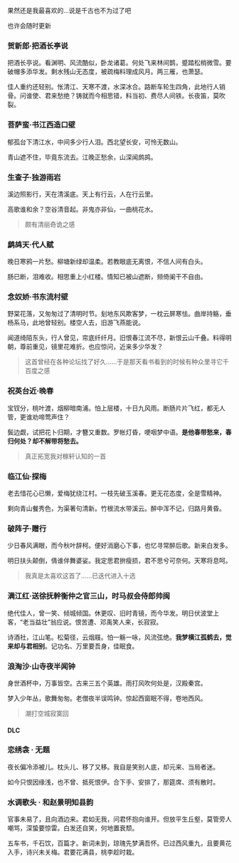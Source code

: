 果然还是我最喜欢的…说是千古也不为过了吧

也许会随时更新



### 贺新郎·把酒长亭说

把酒长亭说。看渊明、风流酷似，卧龙诸葛。何处飞来林间鹊，蹙踏松梢微雪。要破帽多添华发。剩水残山无态度，被疏梅料理成风月。两三雁，也萧瑟。

佳人重约还轻别。怅清江、天寒不渡，水深冰合。路断车轮生四角，此地行人销骨。问谁使、君来愁绝？铸就而今相思错，料当初、费尽人间铁。长夜笛，莫吹裂。



### 菩萨蛮·书江西造口壁

郁孤台下清江水，中间多少行人泪。西北望长安，可怜无数山。

青山遮不住，毕竟东流去。江晚正愁余，山深闻鹧鸪。



### 生查子·独游雨岩

溪边照影行，天在清溪底。天上有行云，人在行云里。

高歌谁和余？空谷清音起。非鬼亦非仙，一曲桃花水。

> 颇有清丽奇诡之感


### 鹧鸪天·代人赋

晚日寒鸦一片愁。柳塘新绿却温柔。若教眼底无离恨，不信人间有白头。

肠已断，泪难收。相思重上小红楼。情知已被山遮断，频倚阑干不自由。



### 念奴娇·书东流村壁

野棠花落，又匆匆过了清明时节。刬地东风欺客梦，一枕云屏寒怯。曲岸持觞，垂杨系马，此地曾轻别。楼空人去，旧游飞燕能说。

闻道绮陌东头，行人曾见，帘底纤纤月。旧恨春江流不尽，新恨云山千叠。料得明朝，尊前重见，镜里花难折。也应惊问，近来多少华发？

> 这首曾经在各种论坛找了好久……于是那天看书看到的时候有种众里寻它千百度之感



### 祝英台近·晚春

宝钗分，桃叶渡，烟柳暗南浦。怕上层楼，十日九风雨。断肠片片飞红，都无人管，更谁劝啼莺声住？

鬓边觑，试把花卜归期，才簪又重数。罗帐灯昏，哽咽梦中语。**是他春带愁来，春归何处？却不解带将愁去。**

> 真正拓宽我对稼轩认知的一首



### 临江仙·探梅

老去惜花心已懒，爱梅犹绕江村。一枝先破玉溪春。更无花态度，全是雪精神。

剩向青山餐秀色，为渠著句清新。竹根流水带溪云。醉中浑不记，归路月黄昏。



### 破阵子·赠行

少日春风满眼，而今秋叶辞柯。便好消磨心下事，也忆寻常醉后歌。新来白发多。

明日扶头颠倒，倩谁伴舞婆娑。我定思君拚瘦损，君不思兮可奈何。天寒将息呵。

> 我真是太喜欢这首了……已迭代进入十选



### 满江红·送徐抚幹衡仲之官三山，时马叔会侍郎帅闽

绝代佳人，曾一笑、倾城倾国。休更叹、旧时青镜，而今华发。明日伏波堂上客，“老当益壮”翁应说。恨苦遭、邓禹笑人来，长寂寂。

诗酒社，江山笔。松菊径，云烟屐。怕一觞一咏，风流弦绝。**我梦横江孤鹤去，觉来却与君相别**。记功名、万里要吾身，佳眠食。



### 浪淘沙·山寺夜半闻钟

身世酒杯中，万事皆空。古来三五个英雄。雨打风吹何处是，汉殿秦宫。

梦入少年丛，歌舞匆匆。老僧夜半误鸣钟。惊起西窗眠不得，卷地西风。

> 潮打空城寂寞回


#### DLC

### 恋绣衾 · 无题

夜长偏冷添被儿。枕头儿、移了又移。我自是笑别人底，却元来、当局者迷。

如今只恨因缘浅，也不曾、抵死恨伊。合下手、安排了，那筵席、须有散时。



### 水调歌头 · 和赵景明知县韵

官事未易了，且向酒边来。君如无我，问君怀抱向谁开。但放平生丘壑，莫管旁人嘲骂，深蛰要惊雷。白发还自笑，何地置衰颓。

五车书，千石饮，百篇才。新词未到，琼瑰先梦满吾怀。已过西风重九，且要黄花入手，诗兴未关梅。君要花满县，桃李趁时栽。